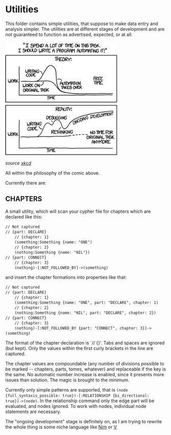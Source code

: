 # Utilities

This folder contains simple utilities, that suppose to make data entry and analysis simpler. The utilities are at different stages of development and are not guaranteed to function as advertised, expected, or at all.

![](../media/automation_2x.jpg)

_source [xkcd](https://xkcd.com/1319/)_

All within the philosophy of the comic above.

Currently there are:

## CHAPTERS

A small utility, which will scan your cypher file for chapters which are declared like this:

```
// Not captured
// {part: DECLARE}
    // {chapter: 1}
    (something:Something {name: "ONE")
    // {chapter: 2}
    (nothing:Something {name: "NIL"})
// {part: CONNECT}
    // {chapter: 3}
    (nothing)-[:NOT_FOLLOWED_BY]->(something)
```

and insert the chapter formations into properties like that:

```
// Not captured
// {part: DECLARE}
    // {chapter: 1}
    (something:Something {name: "ONE", part: "DECLARE", chapter: 1)
    // {chapter: 2}
    (nothing:Something {name: "NIL", part: "DECLARE", chapter: 2})
// {part: CONNECT}
    // {chapter: 3}
    (nothing)-[:NOT_FOLLOWED_BY {part: "CONNECT", chapter: 3}]->(something)
```

The format of the chapter declaration is `// {}'. Tabs and spaces are ignored (but kept). Only the values within the first curly brackets in the line are captured.

The chapter values are compoundable (any number of divisions possible to be marked -- chapters, parts, tomes, whatever) and replaceable if the key is the same. No automatic number increase is enabled, since it presents more issues than solution. The magic is brought to the minimum.

Currently only simple patterns are supported, that is `(node {full_syntaxis_possible: true})-[:RELATIONSHIP {bi_directional: true}]->(node)`. In the relationship command only the edge part will be evaluated, and nodes ignored. To work with nodes, individual node statements are necessary.

The "ongoing development" stage is definitely on, as I am trying to rewrite the whole thing is some niche language like [Nim](https://nim-lang.org/) or [V](https://vlang.io/)
